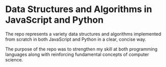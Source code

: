# Data Structures and Algorithms in JavaScript and Python
The repo represents a variety data structures and algorithms implemented from scratch in both JavaScript and Python in a clear, concise way. 

The purpose of the repo was to strengthen my skill at both programming languages along with reinforcing fundamental concepts of computer science. 
